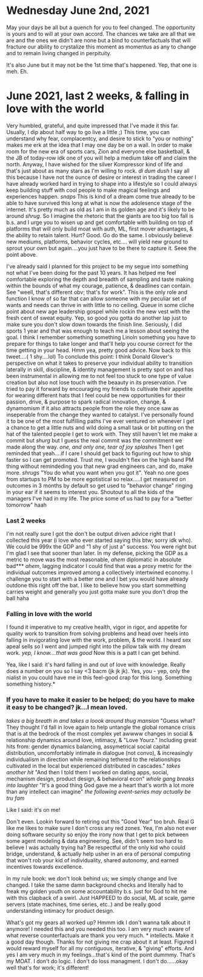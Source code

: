 # Wednesday June 2nd, 2021

May your days be all but a quench for you to feel changed. The opportunity is yours and to will at your own accord. The chances we take are all that we are and the ones we didn't are none but a bind to counterfactuals that will fracture our ability to crystalize this moment as momentus as any to change and to remain living changed in perpituity.

It's also June but it may not be the 1st time that's happened. Yep, that one is meh. Eh.

# June 2021, last 2 weeks, & falling in love with the world

Very humbled, grateful, and quite impressed that I've made it this far. Usually, I dip about half way to go live a little ;) This time, you can understand why fear, complacentcy, and desire to stick to "you or nothing" makes me erk at the idea that I may one day be on a wall. In order to make room for the new era of sports cars, Zion and everyone else basketball, & the JB of today-row idk one of you will help a medium take off and claim the north. Anyway, I have wished for the silver Kompressor kind of life and that's just about as many stars as I'm willing to rock. *di dum dush* I say all this because I have not the ounce of desire or interest in trading the career I have already worked hard in trying to shape into a lifestyle so I could always keep building stuff with cool people to make magical feelings and experiences happen. *snaps*
This is kind of a dream come true already to be able to have survived this long at what is now the adolesence stage of the internet. It's pretty much as old as I am in its golden age and it's likely to be around *shrug*. So I imagine the rhetoric that the giants are too big too fall is b.s. and I urge you to wisen up and get comfortable with building on top of platforms that will only build moat with auth, ML, first mover advantages, & the ability to retain talent. Hurt? Good. Go do the same. I obviously believe new mediums, platforms, behavior cycles, etc.... will yield new ground to sprout your own but again....you just have to be there to capture it. Seee the point above.

I've already said I planned for this project to be my segue into something not what I've been doing for the past 10 years. It has helped me feel comfortable exploring the depth and breadth of sampling and taste making within the bounds of what my courage, patience, & deadlines can contain. See "weell, that's different obv; that's for work". This is the only role and function I know of so far that can allow someone with my peculiar set of wants and needs can thrive in with little to no ceiling. Queue in some cliche point about new age leadership gospel while rockin the new vest with the fresh cent of sweat equity. Yep, so good you gotta do another lap just to make sure you don't slow down towards the finish line. Seriously, I did sports 1 year and that was enough to teach me a lesson about seeing the goal. I think I remember something something Linoln something you have to prepare for things to take longer and that'll help you course correct for the time getting in your head. Hmm yea, pretty good advice. Now back to this tweet....( 1 shy....lol)
To conclude this point: I think Donald Glover's perspective on what it takes to preserve your individual ability to transition laterally in skill, discipline, & identity management is pretty spot on and has been instrumental in allowing me to not feel too stuck to one type of value creation but also not lose touch with the beaauty in its preservation. I've tried to pay it forward by encouraging my friends to cultivate their appetite for wearing different hats that I feel could be new opportunities for their passion, drive, & purpose to spark radical innovation, change, & dynamomism if it also attracts people from the role they once saw as inseperable from the change they wanted to catalyst.
I've personally found it to be one of the most fulfilling paths I've ever ventured on whenever I get a chance to get a little nuts and wild doing a small task or bit putting on the hat of the talented people I get to work with. They still haven't let me make a commit but *shurg* but I guess the real commit was the commitment we made along the way. *one, and only one, tear of joy splashes* Then I get reminded that yeah....if I care I should get back to figuring out how to ship faster so I can get promoted. Trust me, I wouldn't flex on the high band PM thing without remindeding you that new grad engineers can, and do, make more. *shrugs* "You do what you want when you got it". Yeah no one goes from startups to PM to be more egotistical so relax.....I get measured on outcomes in 3 months by default so get used to "behavior change" ringing in your ear if it seems to interest you. Shoutout to all the kids of the managers I've had in my life. The price some of us had to pay for a "better tomorrow" haah

### Last 2 weeks
I'm not really sure I got the don't be output driven advice right that I collected this year (i love who ever started saying this btw; sorry idk who). We could be 999x the GDP and "1 shy of just a" success. You were right but I'm glad I see that sooner than later. In my defense, picking the GDP as a metric to move was the most reasonable, *ahem* diplomatic in absolute bad*** *ahem*, lagging indicator I could find that was a proxy metric for the individual outcomes improved among a collectively intertwined economy. I challenge you to start with a better one and I bet you would have already outdone this right off the bat. I like to believe how you start sommething carries weight and generally you just gotta make sure you don't drop the ball haha

### Falling in love with the world
I found it imperative to my creative health, vigor in rigor, and appetite for quality work to transition from solving problems and head over heels into falling in invigorating love with the work, problem, & the world. I heard sex apeal sells so I went and jumped right into the pillow talk with my dream work. *yep, I know....that was good* Now this is a patt I can get behind.

Yea, like I said: it's hard falling in and out of love with knowledge. Really does a number on you so I say <3 bacm (jk jk jk). Yes, you - yep, only the nialist in you could have me in this feel-good crap for this long. Something something history.*

### If you have to make it easier to be helped; do you have to make it easy to be changed? jk...I mean loved.

*takes a big breath in and takes a loook around thug mansion*
"Guess what? They thought I'd fall in love again to help untangle the global romance crisis that is at the bedrock of the most complex yet awwww changes in social & relationship dynamics around love, intimacy, & "Love Yourz." Including great hits from: gender dynamics balancing, assymetrical social capital distribution, uncomfortably intimate in dialogue (not convo), & increasingly individualism in direction while remaining tethered to the relationships cultivated in the local but experienced distributed in cascades."
*takes another hit* "And then I told them I worked on dating apps, social, mechanism design, product design, & behavioral econ"
*whole gang breaks into laughter*
"It's a good thing God gave me a heart that's worth a lot more than any intellect can imagine"
*the following event-series may actually be tru fam*

Like I said: it's on me!

Don't even. Lookin forward to retiring out this "Good Year" too bruh. Real G like me likes to make sure I don't cross any red zones. Yea, I'm also not ever doing software security so enjoy the irony now that I get to pick between some agent modeling & data engineering. See, didn't seem too hard to believe I was actually trying ha? Be respectful of the only kid who could bridge, understand, & actually help usher in an era of personal computing that won't rob your kid of individuality, shared autonomy, and earned incentives towards excellence.

In my rule book: we don't look behind us; we simply change and live changed. I take the same damn background checks and literally had to freak my golden youth on some accountability b.s. just for God to hit me with this clapback of a swirl. Just HAPPEED to do social, ML at scale, game servers (state machines, time series, etc..) and be really good understanding intimacy for product design.

What's got my gears all worked up? Hmmm idk I don't wanna talk about it anymore! I needed this and you needed this too. I am very much aware of what reverse counterfactuals are thank you very much. * intellects. Make it a good day though. Thanks for not giving me crap about it at least. Figured I would reward myself for all my contiguous, iterative, & "giving" efforts. And yes I am very much in my feelings...that's kind of the point dummmy. That's my MOAT. I don't do logic. I don't do loss managment. I don't do......okay well that's for work; it's different!

